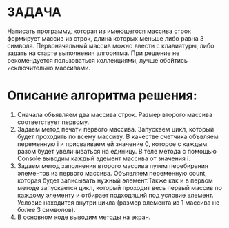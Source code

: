 # ЗАДАЧА

Написать программу, которая из имеющегося массива строк формирует массив из строк, длина которых меньше либо равна 3 символа. Первоначальный массив можно ввести с клавиатуры, либо задать на старте выполнения алгоритма. При решение не рекомендуется пользоваться коллекциями, лучше обойтись исключительно массивами.

# Описание алгоритма решения:

1. Сначала объявляем два массива строк. Размер второго массива соответствует первому. 
2. Задаем метод печати первого массива. Запускаем цикл, который будет проходить по всему массиву. В качестве счетчика объвляем переменную i и присваиваем ей значение 0, которое с каждым разом будет увеличиваться на единицу. В теле метода с помощью Console выводим каждый эдемент массива от значения i.
3. Задаем метод заполнения второго массива путем перебирания элементов из первого массива. Объявляем переменную count, которая будет записывать нужный элемент.Также как и в первом методе запускается цикл, который проходит весь первый массив по каждому элементу и отбирает подходящий под условие элемент. Условие находится внутри цикла (размер элемента из 1 массива не более 3 символов). 
4. В основном коде выводим методы на экран.
